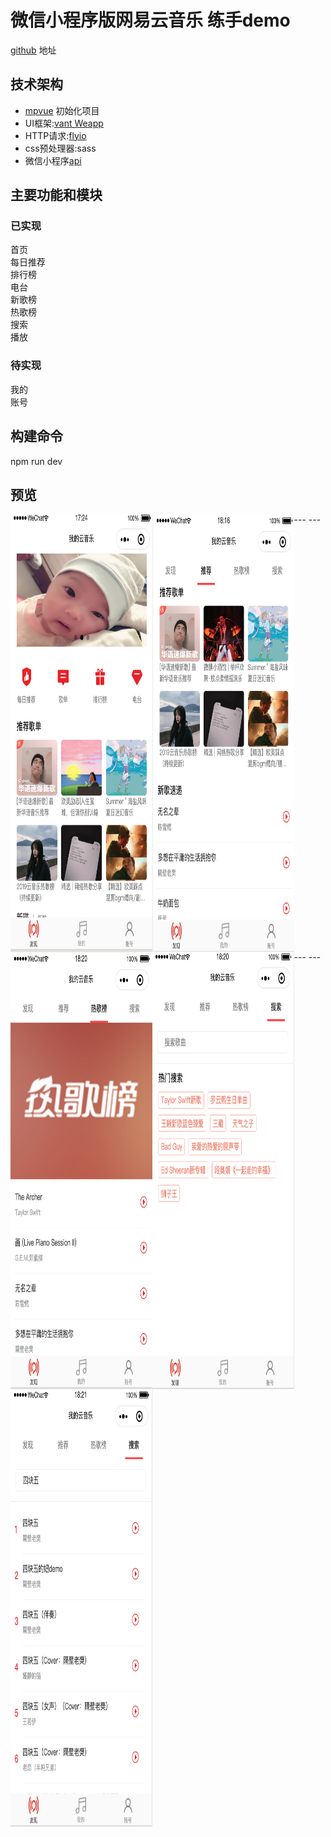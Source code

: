 # 微信小程序版网易云音乐 练手demo
[github](https://github.com/a758801405/my-music) 地址

## 技术架构
- [mpvue](http://mpvue.com/mpvue/quickstart.html)   初始化项目
- UI框架:[vant Weapp](https://youzan.github.io/vant-weapp/#/icon) 
- HTTP请求:[flyio](https://wendux.github.io/dist/#/doc/flyio/readme)
- css预处理器:sass
- 微信小程序[api](https://developers.weixin.qq.com/miniprogram/dev/api/)

## 主要功能和模块
### 已实现  
首页   
每日推荐  
排行榜  
电台  
新歌榜  
热歌榜  
搜索  
播放  

### 待实现  
我的  
账号  

## 构建命令
npm run dev  

## 预览
<div style='display:flex;flex-wrap:wrap;'>
<img width="45%" height="700" src="images/image1.png"/>  
<img width="45%" height="700" src="images/image2.png"/> 
---
---
<img width="45%" height="700" src="images/image3.png"/>   
<img width="45%" height="700" src="images/image4.png"/> 
---
---
<img width="45%" height="700" src="images/image5.png"/>
<div>


